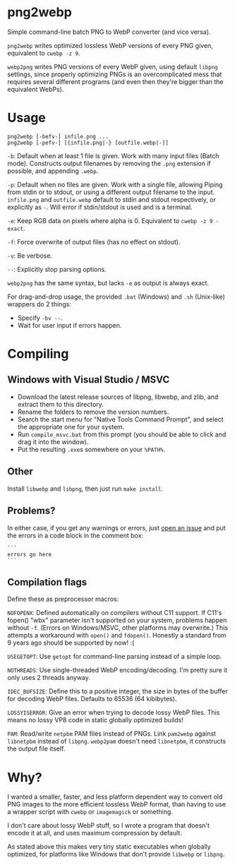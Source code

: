 # png2webp
Simple command-line batch PNG to WebP converter (and vice versa).

`png2webp` writes optimized lossless WebP versions of every PNG given,
equivalent to `cwebp -z 9`.

`webp2png` writes PNG versions of every WebP given, using default `libpng`
settings, since properly optimizing PNGs is an overcomplicated mess that
requires several different programs
(and even then they're bigger than the equivalent WebPs).

# Usage

    png2webp [-befv-] infile.png ...
    png2webp [-pefv-] [{infile.png|-} [outfile.webp|-]]

`-b`: Default when at least 1 file is given.
    Work with many input files (Batch mode).
    Constructs output filenames by removing the `.png` extension if possible,
    and appending `.webp`.

`-p`: Default when no files are given.
    Work with a single file, allowing Piping from stdin or to stdout,
    or using a different output filename to the input.
    `infile.png` and `outfile.webp` default to stdin and stdout respectively,
    or explicitly as `-`.
    Will error if stdin/stdout is used and is a terminal.

`-e`: Keep RGB data on pixels where alpha is 0.
    Equivalent to `cwebp -z 9 -exact`.

`-f`: Force overwrite of output files (has no effect on stdout).

`-v`: Be verbose.

`--`: Explicitly stop parsing options.

`webp2png` has the same syntax, but lacks `-e` as output is always exact.

For drag-and-drop usage, the provided `.bat` (Windows) and `.sh` (Unix-like)
wrappers do 2 things:
* Specify `-bv --`.
* Wait for user input if errors happen.

# Compiling
## Windows with Visual Studio / MSVC
* Download the latest release sources of libpng, libwebp, and zlib,
and extract them to this directory.
* Rename the folders to remove the version numbers.
* Search the start menu for "Native Tools Command Prompt",
and select the appropriate one for your system.
* Run `compile_msvc.bat` from this prompt
(you should be able to click and drag it into the window).
* Put the resulting `.exe`s somewhere on your `%PATH%`.

## Other
Install `libwebp` and `libpng`, then just run `make install`.

## Problems?
In either case, if you get any warnings or errors, just
[open an issue](https://github.com/landfillbaby/png2webp/issues/new)
and put the errors in a code block in the comment box:

    ```
    errors go here
    ```

## Compilation flags
Define these as preprocessor macros:

`NOFOPENX`: Defined automatically on compilers without C11 support.
If C11's fopen() "wbx" parameter isn't supported on your system,
problems happen without `-f`.
(Errors on Windows/MSVC, other platforms may overwrite.)
This attempts a workaround with `open()` and `fdopen()`.
Honestly a standard from 9 years ago should be supported by now! :(

`USEGETOPT`: Use `getopt` for command-line parsing instead of a simple loop.

`NOTHREADS`: Use single-threaded WebP encoding/decoding.
I'm pretty sure it only uses 2 threads anyway.

`IDEC_BUFSIZE`: Define this to a positive integer, the size in bytes of the
buffer for decoding WebP files. Defaults to 65536 (64 kibibytes).

`LOSSYISERROR`: Give an error when trying to decode lossy WebP files.
This means no lossy VP8 code in static globally optimized builds!

`PAM`: Read/write `netpbm` PAM files instead of PNGs.
Link `pam2webp` against `libnetpbm` instead of `libpng`.
`webp2pam` doesn't need `libnetpbm`, it constructs the output file itself.

# Why?
I wanted a smaller, faster, and less platform dependent way to convert old
PNG images to the more efficient lossless WebP format,
than having to use a wrapper script with `cwebp` or `imagemagick` or something.

I don't care about lossy WebP stuff, so I wrote a program that doesn't encode
it at all, and uses maximum compression by default.

As stated above this makes very tiny static executables when globally optimized,
for platforms like Windows that don't provide `libwebp` or `libpng`.
